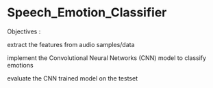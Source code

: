 # Speech_Emotion_Classifier

Objectives :

extract the features from audio samples/data

implement the Convolutional Neural Networks (CNN) model to classify emotions

evaluate the CNN trained model on the testset
